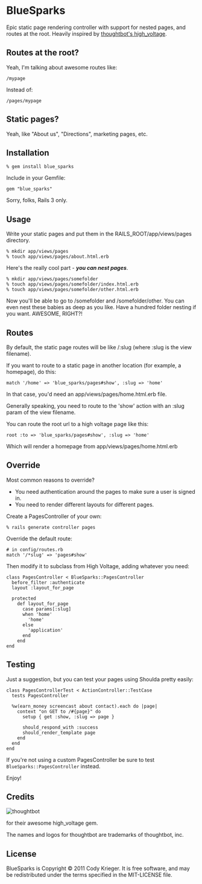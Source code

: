 BlueSparks
============

Epic static page rendering controller with support for nested pages, and
routes at the root. Heavily inspired by [thoughtbot's high_voltage](/thoughtbot/high_voltage).

Routes at the root?
-------------------

Yeah, I'm talking about awesome routes like:

    /mypage

Instead of:

    /pages/mypage

Static pages?
-------------

Yeah, like "About us", "Directions", marketing pages, etc.

Installation
------------

    % gem install blue_sparks

Include in your Gemfile:

    gem "blue_sparks"

Sorry, folks, Rails 3 only.

Usage
-----

Write your static pages and put them in the RAILS_ROOT/app/views/pages directory.

    % mkdir app/views/pages
    % touch app/views/pages/about.html.erb

Here's the really cool part - _**you can nest pages**_.

    % mkdir app/views/pages/somefolder
    % touch app/views/pages/somefolder/index.html.erb
    % touch app/views/pages/somefolder/other.html.erb

Now you'll be able to go to /somefolder and /somefolder/other. You can
even nest these babies as deep as you like. Have a hundred folder
nesting if you want. AWESOME, RIGHT?!

<!--
After putting something interesting there, you can link to it from anywhere in your app with:

    link_to "About", page_path("about")

This will also work, if you like the more explicit style:

    link_to "About", page_path(:id => "about")
-->

Routes
------

By default, the static page routes will be like /:slug (where :slug is the view filename).

If you want to route to a static page in another location (for example, a homepage), do this:

    match '/home' => 'blue_sparks/pages#show', :slug => 'home'

In that case, you'd need an app/views/pages/home.html.erb file.

Generally speaking, you need to route to the 'show' action with an :slug param of the view filename.

You can route the root url to a high voltage page like this:

    root :to => 'blue_sparks/pages#show', :slug => 'home'

Which will render a homepage from app/views/pages/home.html.erb

Override
--------

Most common reasons to override?

  * You need authentication around the pages to make sure a user is signed in.
  * You need to render different layouts for different pages.

Create a PagesController of your own:

    % rails generate controller pages

Override the default route:

    # in config/routes.rb
    match '/*slug' => 'pages#show'

Then modify it to subclass from High Voltage, adding whatever you need:

    class PagesController < BlueSparks::PagesController
      before_filter :authenticate
      layout :layout_for_page

      protected
        def layout_for_page
          case params[:slug]
          when 'home'
            'home'
          else
            'application'
          end
        end
    end

Testing
-------

Just a suggestion, but you can test your pages using Shoulda pretty easily:

    class PagesControllerTest < ActionController::TestCase
      tests PagesController

      %w(earn_money screencast about contact).each do |page|
        context "on GET to /#{page}" do
          setup { get :show, :slug => page }

          should_respond_with :success
          should_render_template page
        end
      end
    end

If you're not using a custom PagesController be sure to test <code>BlueSparks::PagesController</code> instead.

Enjoy!

Credits
-------

![thoughtbot](http://thoughtbot.com/images/tm/logo.png)

for their awesome high_voltage gem.

The names and logos for thoughtbot are trademarks of thoughtbot, inc.

License
-------

BlueSparks is Copyright © 2011 Cody Krieger. It is free software, and may be redistributed under the terms specified in the MIT-LICENSE file.
